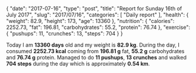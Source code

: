 {
    "date": "2017-07-16",
    "type": "post",
    "title": "Report for Sunday 16th of July 2017",
    "slug": "2017\/07\/16",
    "categories": [
        "Daily report"
    ],
    "health": {
        "weight": 82.9,
        "height": 173,
        "age": 13360
    },
    "nutrition": {
        "calories": 2252.73,
        "fat": 196.81,
        "carbohydrates": 55.2,
        "protein": 76.74
    },
    "exercise": {
        "pushups": 11,
        "crunches": 13,
        "steps": 704
    }
}

Today I am <strong>13360 days</strong> old and my weight is <strong>82.9 kg</strong>. During the day, I consumed <strong>2252.73 kcal</strong> coming from <strong>196.81 g</strong> fat, <strong>55.2 g</strong> carbohydrates and <strong>76.74 g</strong> protein. Managed to do <strong>11 pushups</strong>, <strong>13 crunches</strong> and walked <strong>704 steps</strong> during the day which is approximately <strong>0.54 km</strong>.